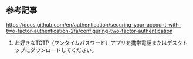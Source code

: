 ## 参考記事
https://docs.github.com/en/authentication/securing-your-account-with-two-factor-authentication-2fa/configuring-two-factor-authentication

1. お好きなTOTP（ワンタイムパスワード）アプリを携帯電話またはデスクトップにダウンロードしてください。
